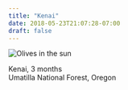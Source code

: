 ```yaml
---
title: "Kenai"
date: 2018-05-23T21:07:28-07:00
draft: false
---
```


![Olives in the sun](https://d17enza3bfujl8.cloudfront.net/DSCF9775.jpg)

Kenai, 3 months<br>
Umatilla National Forest, Oregon

